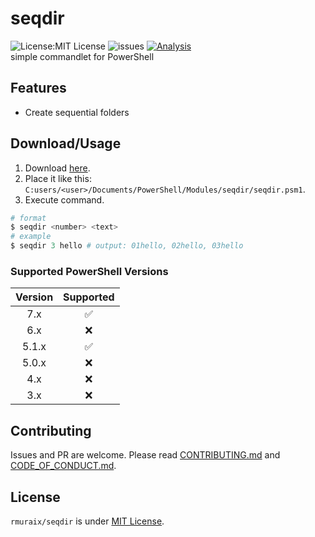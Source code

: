 # seqdir
![License:MIT License](https://img.shields.io/github/license/rmuraix/seqdir)
![issues](https://img.shields.io/github/issues/rmuraix/seqdir)
[![Analysis](https://github.com/rmuraix/seqdir/actions/workflows/analysis.yml/badge.svg)](https://github.com/rmuraix/seqdir/actions/workflows/analysis.yml)  
simple commandlet for PowerShell
## Features
- Create sequential folders
## Download/Usage
1. Download [here](https://github.com/rmuraix/seqdir/releases).  
2. Place it like this: `C:users/<user>/Documents/PowerShell/Modules/seqdir/seqdir.psm1`.  
3. Execute command.  
```powershell
# format
$ seqdir <number> <text>
# example
$ seqdir 3 hello # output: 01hello, 02hello, 03hello
```
### Supported PowerShell Versions
| Version   | Supported          |
| :-------: | :----------------: |
| 7.x       | :white_check_mark: |
| 6.x       | :x:                |
| 5.1.x     | :white_check_mark: |
| 5.0.x     | :x:                |
| 4.x       | :x:                |
| 3.x       | :x:                |  

## Contributing  
Issues and PR are welcome. Please read [CONTRIBUTING.md](/CONTRIBUTING.md) and [CODE_OF_CONDUCT.md](/CODE_OF_CONDUCT.md).    
## License
`rmuraix/seqdir` is under [MIT License](/LICENSE).